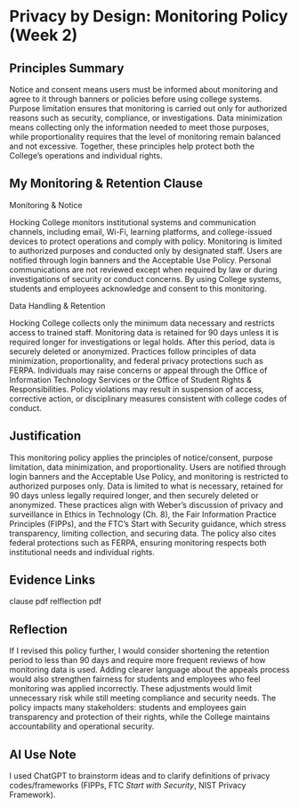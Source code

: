 # Privacy by Design: Monitoring Policy (Week 2)

## Principles Summary
Notice and consent means users must be informed about monitoring and agree to it through banners or policies before using college systems. Purpose limitation ensures that monitoring is carried out only for authorized reasons such as security, compliance, or investigations. Data minimization means collecting only the information needed to meet those purposes, while proportionality requires that the level of monitoring remain balanced and not excessive. Together, these principles help protect both the College’s operations and individual rights.

## My Monitoring & Retention Clause
Monitoring & Notice 

Hocking College monitors institutional systems and communication channels, including email, Wi-Fi, learning platforms, and college-issued devices to protect operations and comply with policy. Monitoring is limited to authorized purposes and conducted only by designated staff. Users are notified through login banners and the Acceptable Use Policy. Personal communications are not reviewed except when required by law or during investigations of security or conduct concerns. By using College systems, students and employees acknowledge and consent to this monitoring. 

Data Handling & Retention 

Hocking College collects only the minimum data necessary and restricts access to trained staff. Monitoring data is retained for 90 days unless it is required longer for investigations or legal holds. After this period, data is securely deleted or anonymized. Practices follow principles of data minimization, proportionality, and federal privacy protections such as FERPA. Individuals may raise concerns or appeal through the Office of Information Technology Services or the Office of Student Rights & Responsibilities. Policy violations may result in suspension of access, corrective action, or disciplinary measures consistent with college codes of conduct. 

## Justification
This monitoring policy applies the principles of notice/consent, purpose limitation, data minimization, and proportionality. Users are notified through login banners and the Acceptable Use Policy, and monitoring is restricted to authorized purposes only. Data is limited to what is necessary, retained for 90 days unless legally required longer, and then securely deleted or anonymized. These practices align with Weber’s discussion of privacy and surveillance in Ethics in Technology (Ch. 8), the Fair Information Practice Principles (FIPPs), and the FTC’s Start with Security guidance, which stress transparency, limiting collection, and securing data. The policy also cites federal protections such as FERPA, ensuring monitoring respects both institutional needs and individual rights.

## Evidence Links
clause pdf
relflection pdf


## Reflection
If I revised this policy further, I would consider shortening the retention period to less than 90 days and require more frequent reviews of how monitoring data is used. Adding clearer language about the appeals process would also strengthen fairness for students and employees who feel monitoring was applied incorrectly. These adjustments would limit unnecessary risk while still meeting compliance and security needs. The policy impacts many stakeholders: students and employees gain transparency and protection of their rights, while the College maintains accountability and operational security.

## AI Use Note
I used ChatGPT to brainstorm ideas and to clarify definitions of privacy codes/frameworks (FIPPs, FTC *Start with Security*, NIST Privacy Framework). 

